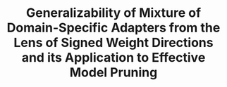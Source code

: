 ---
title: "Generalizability of Mixture of Domain-Specific Adapters from the Lens of Signed Weight Directions and its Application to Effective Model Pruning"
collection: publications
permalink: /publications/generation_robustness_adapter
venue: "<b>ACL 2024 (Long Main)</b>"
award: ""
authors: '<b>Tuc Nguyen</b>, Thai Le'
paper: "https://aclanthology.org/2024.acl-long.700/"
code: ""
blog: ""
slide: ""
talk: ""
---